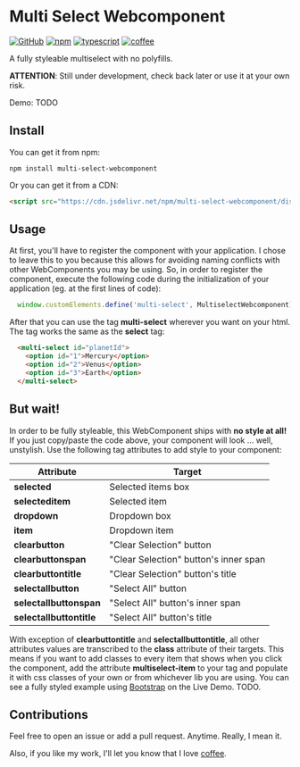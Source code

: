 # Multi Select Webcomponent

[![GitHub](https://img.shields.io/github/license/honatas/multi-select-webcomponent?style=plastic)](https://github.com/Honatas/multi-select-webcomponent "View this project on GitHub")
[![npm](https://img.shields.io/npm/v/multi-select-webcomponent?style=plastic)](https://npmjs.org/package/multi-select-webcomponent "View this project on npm")
[![typescript](https://img.shields.io/badge/made%20with-Typescript-blue?style=plastic)](https://www.typescriptlang.org/ "Try Typescript")
[![coffee](https://img.shields.io/badge/buy%20me%20a-coffee-brown?style=plastic)](https://ko-fi.com/honatas "Buy me a coffee")

A fully styleable multiselect with no polyfills.

**ATTENTION**: Still under development, check back later or use it at your own risk.  

Demo: TODO  

## Install

You can get it from npm:

    npm install multi-select-webcomponent

Or you can get it from a CDN:

```html
<script src="https://cdn.jsdelivr.net/npm/multi-select-webcomponent/dist/multi-select-webcomponent.min.js" crossorigin="anonymous"></script>
```

## Usage

At first, you'll have to register the component with your application. I chose to leave this to you because this allows for avoiding naming conflicts with other WebComponents you may be using. So, in order to register the component, execute the following code during the initialization of your application (eg. at the first lines of code):

```javascript
  window.customElements.define('multi-select', MultiselectWebcomponent);
```

After that you can use the tag **multi-select** wherever you want on your html. The tag works the same as the **select** tag:

```html
  <multi-select id="planetId">
    <option id="1">Mercury</option>
    <option id="2">Venus</option>
    <option id="3">Earth</option>
  </multi-select>
```

## But wait!

In order to be fully styleable, this WebComponent ships with **no style at all!** If you just copy/paste the code above, your component will look ... well, unstylish. Use the following tag attributes to add style to your component:  

Attribute                     | Target                                    |
------------------------------|-------------------------------------------|
**selected**                  | Selected items box                        |
**selecteditem**              | Selected item                             |
**dropdown**                  | Dropdown box                              |
**item**                      | Dropdown item                             |
**clearbutton**               | "Clear Selection" button                  |
**clearbuttonspan**           | "Clear Selection" button's inner span     |
**clearbuttontitle**          | "Clear Selection" button's title          |
**selectallbutton**           | "Select All" button                       |
**selectallbuttonspan**       | "Select All" button's inner span          |
**selectallbuttontitle**      | "Select All" button's title               |

With exception of **clearbuttontitle** and **selectallbuttontitle**, all other attributes values are transcribed to the **class** attribute of their targets. This means if you want to add classes to every item that shows when you click the component, add the attribute **multiselect-item** to your tag and populate it with css classes of your own or from whichever lib you are using. You can see a fully styled example using [Bootstrap](https://getbootstrap.com/) on the Live Demo. TODO.  



## Contributions

Feel free to open an issue or add a pull request. Anytime. Really, I mean it.  

Also, if you like my work, I'll let you know that I love [coffee](https://ko-fi.com/honatas).
